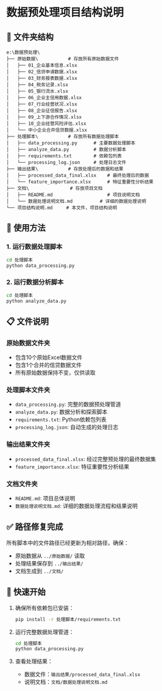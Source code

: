 # 数据预处理项目结构说明

## 📁 文件夹结构

```
e:\数据预处理\
├── 原始数据\           # 存放所有原始数据文件
│   ├── 01_企业基本信息.xlsx
│   ├── 02_信贷申请数据.xlsx
│   ├── 03_财务报表数据.xlsx
│   ├── 04_税务记录.xlsx
│   ├── 05_银行流水.xlsx
│   ├── 06_企业主信用数据.xlsx
│   ├── 07_行业经营状况.xlsx
│   ├── 08_企业征信报告.xlsx
│   ├── 09_上下游合作情况.xlsx
│   ├── 10_企业经营风险评估.xlsx
│   └── 中小企业合并信贷数据.xlsx
├── 处理脚本\           # 存放所有数据处理脚本
│   ├── data_processing.py      # 主要数据处理脚本
│   ├── analyze_data.py         # 数据分析脚本
│   ├── requirements.txt        # 依赖包列表
│   └── processing_log.json     # 处理日志文件
├── 输出结果\           # 存放处理后的数据和结果
│   ├── processed_data_final.xlsx    # 最终处理后的数据
│   └── feature_importance.xlsx      # 特征重要性分析结果
├── 文档\               # 存放项目文档
│   ├── README.md                    # 项目说明文档
│   └── 数据处理说明文档.md          # 详细的数据处理说明
└── 项目结构说明.md     # 本文件，项目结构说明
```

## 🔧 使用方法

### 1. 运行数据处理脚本
```bash
cd 处理脚本
python data_processing.py
```

### 2. 运行数据分析脚本
```bash
cd 处理脚本
python analyze_data.py
```

## 📋 文件说明

### 原始数据文件夹
- 包含10个原始Excel数据文件
- 包含1个合并的信贷数据文件
- 所有原始数据保持不变，仅供读取

### 处理脚本文件夹
- `data_processing.py`: 完整的数据预处理管道
- `analyze_data.py`: 数据分析和探索脚本
- `requirements.txt`: Python依赖包列表
- `processing_log.json`: 自动生成的处理日志

### 输出结果文件夹
- `processed_data_final.xlsx`: 经过完整预处理的最终数据集
- `feature_importance.xlsx`: 特征重要性分析结果

### 文档文件夹
- `README.md`: 项目总体说明
- `数据处理说明文档.md`: 详细的数据处理流程和结果说明

## ✅ 路径修复完成

所有脚本中的文件路径已经更新为相对路径，确保：
- 原始数据从 `../原始数据/` 读取
- 处理结果保存到 `../输出结果/`
- 文档生成到 `../文档/`

## 🚀 快速开始

1. 确保所有依赖包已安装：
   ```bash
   pip install -r 处理脚本/requirements.txt
   ```

2. 运行完整数据处理管道：
   ```bash
   cd 处理脚本
   python data_processing.py
   ```

3. 查看处理结果：
   - 数据文件：`输出结果/processed_data_final.xlsx`
   - 说明文档：`文档/数据处理说明文档.md`

